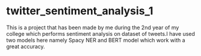 # twitter_sentiment_analysis_1
This is a project that has been made by me during the 2nd year of my college which performs sentiment analysis on dataset of tweets.I have used two models here namely Spacy NER and BERT model which work with a great accuracy.
